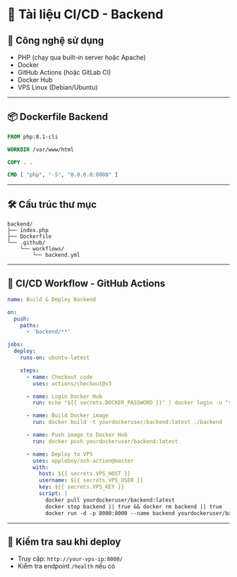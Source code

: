 # 🚀 Tài liệu CI/CD - Backend

## 🧩 Công nghệ sử dụng
- PHP (chạy qua built-in server hoặc Apache)
- Docker
- GitHub Actions (hoặc GitLab CI)
- Docker Hub
- VPS Linux (Debian/Ubuntu)

---

## 📦 Dockerfile Backend

```Dockerfile
FROM php:8.1-cli

WORKDIR /var/www/html

COPY . .

CMD [ "php", "-S", "0.0.0.0:8000" ]
```

---

## 🛠 Cấu trúc thư mục

```
backend/
├── index.php
├── Dockerfile
└── .github/
    └── workflows/
        └── backend.yml
```

---

## 🔁 CI/CD Workflow - GitHub Actions

```yaml
name: Build & Deploy Backend

on:
  push:
    paths:
      - 'backend/**'

jobs:
  deploy:
    runs-on: ubuntu-latest

    steps:
      - name: Checkout code
        uses: actions/checkout@v3

      - name: Login Docker Hub
        run: echo "${{ secrets.DOCKER_PASSWORD }}" | docker login -u "${{ secrets.DOCKER_USERNAME }}" --password-stdin

      - name: Build Docker image
        run: docker build -t yourdockeruser/backend:latest ./backend

      - name: Push image to Docker Hub
        run: docker push yourdockeruser/backend:latest

      - name: Deploy to VPS
        uses: appleboy/ssh-action@master
        with:
          host: ${{ secrets.VPS_HOST }}
          username: ${{ secrets.VPS_USER }}
          key: ${{ secrets.VPS_KEY }}
          script: |
            docker pull yourdockeruser/backend:latest
            docker stop backend || true && docker rm backend || true
            docker run -d -p 8000:8000 --name backend yourdockeruser/backend:latest
```

---

## 🧪 Kiểm tra sau khi deploy

- Truy cập: `http://your-vps-ip:8000/`
- Kiểm tra endpoint `/health` nếu có
